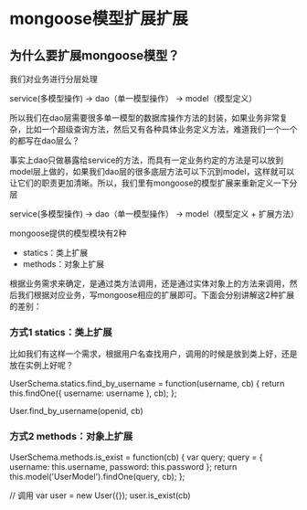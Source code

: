 # mongoose模型扩展扩展

## 为什么要扩展mongoose模型？

我们对业务进行分层处理

service(多模型操作) -> dao（单一模型操作） -> model（模型定义）

所以我们在dao层需要很多单一模型的数据库操作方法的封装，如果业务非常复杂，比如一个超级查询方法，然后又有各种具体业务定义方法，难道我们一个一个的都写在dao层么？

事实上dao只做暴露给service的方法，而具有一定业务约定的方法是可以放到model层上做的，如果我们dao层的很多底层方法可以下沉到model，这样就可以让它们的职责更加清晰。所以，我们里有mongoose的模型扩展来重新定义一下分层

service(多模型操作) -> dao（单一模型操作） -> model（模型定义 + 扩展方法）

mongoose提供的模型模块有2种

* statics：类上扩展
* methods：对象上扩展

根据业务需求来确定，是通过类方法调用，还是通过实体对象上的方法来调用，然后我们根据对应业务，写mongoose相应的扩展即可。下面会分别讲解这2种扩展的差别：

### 方式1 statics：类上扩展

比如我们有这样一个需求，根据用户名查找用户，调用的时候是放到类上好，还是放在实例上好呢？

UserSchema.statics.find_by_username = function(username, cb) {
  return this.findOne({
    username: username
  }, cb);
};

User.find_by_username(openid, cb)

### 方式2 methods：对象上扩展

UserSchema.methods.is_exist = function(cb) {
  var query;
  query = {
    username: this.username,
    password: this.password
  };
  return this.model('UserModel').findOne(query, cb);
};

// 调用
var user = new User({});
user.is_exist(cb)


